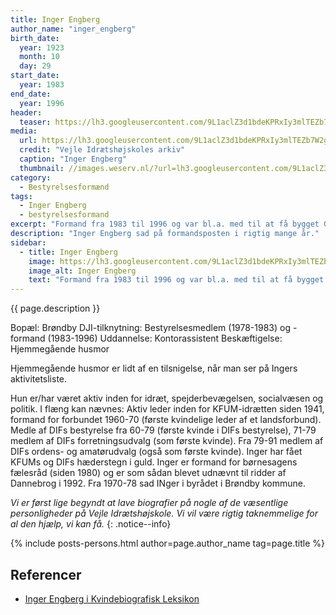 ```yaml
---
title: Inger Engberg
author_name: "inger_engberg"
birth_date:
  year: 1923
  month: 10
  day: 29
start_date: 
  year: 1983
end_date:
  year: 1996
header:
  teaser: https://lh3.googleusercontent.com/9L1aclZ3d1bdeKPRxIy3mlTEZb7W2gYwpx0g85lU64rPpkohdP9RWNqDiyQ_tCkXZJABZdY3z_cc7qhI8slkMtWjA1fk1_GkyvNJMEVQ_Dbik7cgccJi5vI71uzzFHZRL5rtBgfppg=w2400
media: 
  url: https://lh3.googleusercontent.com/9L1aclZ3d1bdeKPRxIy3mlTEZb7W2gYwpx0g85lU64rPpkohdP9RWNqDiyQ_tCkXZJABZdY3z_cc7qhI8slkMtWjA1fk1_GkyvNJMEVQ_Dbik7cgccJi5vI71uzzFHZRL5rtBgfppg=w2400
  credit: "Vejle Idrætshøjskoles arkiv"
  caption: "Inger Engberg"
  thumbnail: //images.weserv.nl/?url=lh3.googleusercontent.com/9L1aclZ3d1bdeKPRxIy3mlTEZb7W2gYwpx0g85lU64rPpkohdP9RWNqDiyQ_tCkXZJABZdY3z_cc7qhI8slkMtWjA1fk1_GkyvNJMEVQ_Dbik7cgccJi5vI71uzzFHZRL5rtBgfppg=w2400&w=100
category:
  - Bestyrelsesformænd
tags:
  - Inger Engberg
  - bestyrelsesformand
excerpt: "Formand fra 1983 til 1996 og var bl.a. med til at få bygget Globen og den nye kursuscenterafdeling."
description: "Inger Engberg sad på formandsposten i rigtig mange år."
sidebar:
  - title: Inger Engberg
    image: https://lh3.googleusercontent.com/9L1aclZ3d1bdeKPRxIy3mlTEZb7W2gYwpx0g85lU64rPpkohdP9RWNqDiyQ_tCkXZJABZdY3z_cc7qhI8slkMtWjA1fk1_GkyvNJMEVQ_Dbik7cgccJi5vI71uzzFHZRL5rtBgfppg=w2400
    image_alt: Inger Engberg
    text: "Formand fra 1983 til 1996 og var bl.a. med til at få bygget Globen og den nye kursuscenterafdeling."
---
```


{{ page.description }}

Bopæl: Brøndby
DJI-tilknytning: Bestyrelsesmedlem (1978-1983) og -formand (1983-1996)
Uddannelse: Kontorassistent
Beskæftigelse: Hjemmegående husmor

Hjemmegående husmor er lidt af en tilsnigelse, når man ser på Ingers aktivitetsliste.

Hun er/har været aktiv inden for idræt, spejderbevægelsen, socialvæsen og politik. I flæng kan nævnes: Aktiv leder inden for KFUM-idrætten siden 1941, formand for forbundet 1960-70 (første kvindelige leder af et landsforbund). Medle af DIFs bestyrelse fra 60-79 (første kvinde i DIFs bestyrelse), 71-79 medlem af DIFs forretningsudvalg (som første kvinde). Fra 79-91 medlem af DIFs ordens- og amatørudvalg (også som første kvinde). Inger har fået KFUMs og DIFs hæderstegn i guld. Inger er formand for børnesagens fælesråd (siden 1980) og er som sådan blevet udnævnt til ridder af Dannebrog i 1992. Fra 1970-78 sad INger i byrådet i Brøndby kommune.

_Vi er først lige begyndt at lave biografier på nogle af de væsentlige personligheder på Vejle Idrætshøjskole. Vi vil være rigtig taknemmelige for al den hjælp, vi kan få._
{: .notice--info}

{% include posts-persons.html author=page.author_name tag=page.title %}

## Referencer

- [Inger Engberg i Kvindebiografisk Leksikon](http://www.kvinfo.dk/side/171/bio/802/)

